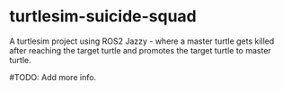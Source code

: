 # turtlesim-suicide-squad
A turtlesim project using ROS2 Jazzy - where a master turtle gets killed after reaching the target turtle and promotes the target turtle to master turtle.

#TODO: Add more info.
